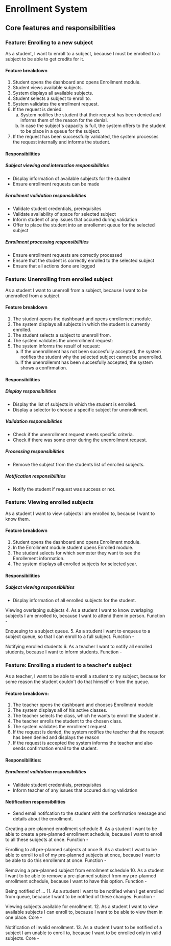 
# Enrollment System

## Core features and responsibilities

### Feature: Enrolling to a new subject

As a student, I want to enroll to a subject, because I must be enrolled to a subject to be able to get credits for it.

#### Feature breakdown

1. Student opens the dashboard and opens Enrollment module.
2. Student views available subjects.
3. System displays all available subjects.
4. Student selects a subject to enroll to.
5. System validates the enrollment request.
6. If the request is denied:
    <ol type="a">
        <li>System notifies the student that their request has been denied and informs them of the reason for the denial.</li>
        <li>In case the subject's capacity is full, the system offers to the student to be place in a queue for the subject.</li>
    </ol>
7. If the request has been successfully validated, the system processes the request internally and informs the student.

#### Responsibilities

##### Subject viewing and interaction responsibilities
* Display information of available subjects for the student
* Ensure enrollment requests can be made

##### Enrollment validation responsibilities
* Validate student credentials, prerequisites
* Validate availability of space for selected subject
* Inform student of any issues that occured during validation
* Offer to place the student into an enrollemnt queue for the selected subject

##### Enrollment processing responsibilities
* Ensure enrollment requests are correctly processed
* Ensure that the student is correctly enrolled to the selected subject
* Ensure that all actions done are logged

### Feature: Unenrolling from enrolled subject

As a student I want to unenroll from a subject, because I want to be unenrolled from a subject.

#### Feature breakdown

1. The student opens the dashboard and opens enrollement module.
2. The system displays all subjects in which the student is currently enrolled.
3. The student selects a subject to unenroll from.
4. The system validates the unenrollment request:
5. The system informs the resulf of request:
    <ol type="a">
        <li>If the unenrollment has not been succesfully accepted, the system notifies the student why the selected subject cannot be unenrolled.</li>
        <li>If the unenrollemnt has been succesfully accepted, the system shows a confirmation.</li>
    </ol>

#### Responsibilities

##### Display responsibilities
* Display the list of subjects in which the student is enrolled.
* Display a selector to choose a specific subject for unenrollment.

##### Validation responsibilities
* Check if the unenrollment request meets specific criteria.
* Check if there was some error during the unenrollment request.

##### Processing responsibilities
* Remove the subject from the students list of enrolled subjects.

##### Notification responsibilities
* Notify the student if request was success or not.

### Feature: Viewing enrolled subjects 
As a student I want to view subjects I am enrolled to, because I want to know them. 

#### Feature breakdown

1. Student opens the dashboard and opens Enrollment module.
2. In the Enrollment module student opens Enrolled module.
2. The student selects for which semester they want to see the Enrollement information.
3. The system displays all enrolled subjects for selected year.

#### Responsibilities

##### Subject viewing responsibilities
* Display information of all enrolled subjects for the student.

Viewing overlaping subjects
4. As a student I want to know overlaping subjects I am enrolled to, because I want to attend them in person.
Function -

Enqueuing to a subject queue.
5. As a student I want to enqueue to a subject queue, so that I can enroll to a full subject.
Function -

Notifying enrolled students
6. As a teacher I want to notify all enrolled students, because I want to inform students.
Function -

### Feature: Enrolling a student to a teacher's subject

As a teacher, I want to be able to enroll a student to my subject, because for some reason the student couldn't do that himself or from the queue.

#### Feature breakdown:
    
1. The teacher opens the dashboard and chooses Enrollment module
2. The system displays all of his active classes.
3. The teacher selects the class, which he wants to enroll the student in.
4. The teacher enrolls the student to the chosen class.
5. The system validates the enrollment request.
6. If the request is denied, the system notifies the teacher that the request has been denied and displays the reason
6. If the request is accepted the system informs the teacher and also sends confirmation email to the student.

#### Responsibilities:

##### Enrollment validation responsibilities
* Validate student credentials, prerequisites
* Inform teacher of any issues that occured during validation

#### Notification responsibilities
* Send email notifcation to the student with the confirmation message and details about the enrollment.


Creating a pre-planned enrollment schedule
8. As a student I want to be able to create a pre-planned enrollment schedule, because I want to enroll to all these subjects at once.
Function -

Enrolling to all pre-planned subjects at once
9. As a student I want to be able to enroll to all of my pre-planned subjects at once, because I want to be able to do this enrollemnt at once.
Function -

Removing a pre-planned subject from enrollment schedule
10. As a student I want to be able to remove a pre-planned subject from my pre-planned enrollment schedule, because I want to have this option.
Function -

Being notified of ...
11. As a student I want to be notified when I get enrolled from queue, because I want to be notified of these changes.
Function -

Viewing subjects available for enrollment.
12. As a student I want to view available subjects I can enroll to, because I want to be able to view them in one place.
Core -

Notification of invalid enrollment.
13. As a student I want to be notified of a subject I am unable to enroll to, because I want to be enrolled only in valid subjects.
Core -
